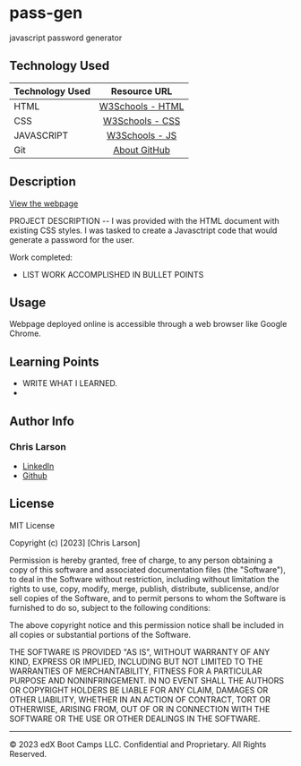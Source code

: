 # pass-gen
javascript password generator


## Technology Used 

| Technology Used         | Resource URL           | 
| ------------- |:-------------:| 
| HTML    | [W3Schools - HTML](https://www.w3schools.com/html/html_intro.asp) | 
| CSS     | [W3Schools - CSS](https://www.w3schools.com/css/css_intro.asp)      |
| JAVASCRIPT     | [W3Schools - JS](https://www.w3schools.com/js/js_intro.asp)      |   
| Git       | [About GitHub](https://git-scm.com/about)     |    

## Description 

[View the webpage](https://chlarson74.github.io/###)

PROJECT DESCRIPTION -- I was provided with the HTML document with existing CSS styles. I was tasked to create a Javasctript code that would generate a password for the user.

Work completed:
- LIST WORK ACCOMPLISHED IN BULLET POINTS



## Usage 

Webpage deployed online is accessible through a web browser like Google Chrome.


## Learning Points 

- WRITE WHAT I LEARNED.
- 

## Author Info


### Chris Larson


* [LinkedIn](https://www.linkedin.com/in/christian-larson-6208a43b/)
* [Github](https://github.com/chlarson74)


## License
MIT License

Copyright (c) [2023] [Chris Larson]

Permission is hereby granted, free of charge, to any person obtaining a copy
of this software and associated documentation files (the "Software"), to deal
in the Software without restriction, including without limitation the rights
to use, copy, modify, merge, publish, distribute, sublicense, and/or sell
copies of the Software, and to permit persons to whom the Software is
furnished to do so, subject to the following conditions:

The above copyright notice and this permission notice shall be included in all
copies or substantial portions of the Software.

THE SOFTWARE IS PROVIDED "AS IS", WITHOUT WARRANTY OF ANY KIND, EXPRESS OR
IMPLIED, INCLUDING BUT NOT LIMITED TO THE WARRANTIES OF MERCHANTABILITY,
FITNESS FOR A PARTICULAR PURPOSE AND NONINFRINGEMENT. IN NO EVENT SHALL THE
AUTHORS OR COPYRIGHT HOLDERS BE LIABLE FOR ANY CLAIM, DAMAGES OR OTHER
LIABILITY, WHETHER IN AN ACTION OF CONTRACT, TORT OR OTHERWISE, ARISING FROM,
OUT OF OR IN CONNECTION WITH THE SOFTWARE OR THE USE OR OTHER DEALINGS IN THE
SOFTWARE.

---

© 2023 edX Boot Camps LLC. Confidential and Proprietary. All Rights Reserved.